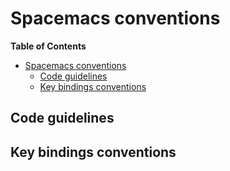 # Spacemacs conventions

<!-- markdown-toc start - Don't edit this section. Run M-x markdown-toc/generate-toc again -->
**Table of Contents**

- [Spacemacs conventions](#spacemacs-conventions)
    - [Code guidelines](#code-guidelines)
    - [Key bindings conventions](#key-bindings-conventions)

<!-- markdown-toc end -->

## Code guidelines

## Key bindings conventions
